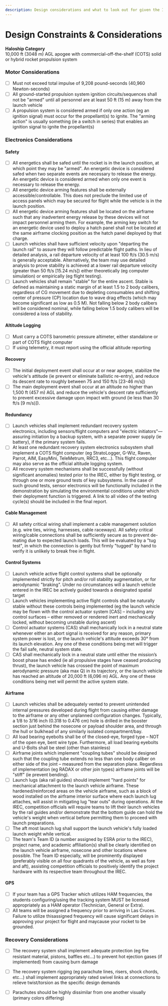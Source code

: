 ```yaml
---
description: Design considerations and what to look out for given the IREC 2020 guidelines
---
```


# Design Constraints & Considerations

**Haloship Category**  
10,000 ft \(3048 m\) AGL apogee with commercial-off-the-shelf \(COTS\) solid or hybrid rocket propulsion system

### Motor Considerations

* [ ] Must not exceed total impulse of 9,208 pound-seconds \(40,960 Newton-seconds\)
* [ ] All ground-started propulsion system ignition circuits/sequences shall not be "armed" until all personnel are at least 50 ft \(15 m\) away from the launch vehicle
* [ ] A propulsion system is considered armed if only one action \(eg an ignition signal\) must occur for the propellant\(s\) to ignite. The "arming action" is usually something \(ie a switch in series\) that enables an ignition signal to ignite the propellant\(s\)

### Electronics Considerations

#### Safety

* [ ] All energetics shall be safed until the rocket is in the launch position, at which point they may be "armed". An energetic device is considered safed when two separate events are necessary to release the energy. An energetic device is considered armed when only one event is necessary to release the energy.
* [ ] All energetic device arming features shall be externally accessible/controllable. This does not preclude the limited use of access panels which may be secured for flight while the vehicle is in the launch position.
* [ ] All energetic device arming features shall be located on the airframe such that any inadvertent energy release by these devices will not impact personnel arming them. For example, the arming key switch for an energetic device used to deploy a hatch panel shall not be located at the same airframe clocking position as the hatch panel deployed by that charge.
* [ ] Launch vehicles shall have sufficient velocity upon "departing the launch rail" to assure they will follow predictable flight paths. In lieu of detailed analysis, a rail departure velocity of at least 100 ft/s \(30.5 m/s\) is generally acceptable. Alternatively, the team may use detailed analysis to prove stability is achieved at a lower rail departure velocity \(greater than 50 ft/s \[15.24 m/s\]\) either theoretically \(eg computer simulation\) or empirically \(eg flight testing\).
* [ ] Launch vehicles shall remain "stable" for the entire ascent. Stable is defined as maintaining a static margin of at least 1.5 to 2 body calibers, regardless of CG movement due to depleting consumables and shifting center of pressure \(CP\) location due to wave drag effects \(which may become significant as low as 0.5 M\). Not falling below 2 body calibers will be considered nominal, while falling below 1.5 body calibers will be considered a loss of stability.

#### Altitude Logging

* [ ] Must carry a COTS barometric pressure altimeter, either standalone or part of COTS flight computer
* [ ] If using telemetry, it must report using the official altitude reporting

#### Recovery

* [ ] The initial deployment event shall occur at or near apogee, stabilize the vehicle's attitude \(ie prevent or eliminate ballistic re-entry\), and reduce its descent rate to roughly between 75 and 150 ft/s \[23-46 m/s\]\)
* [ ] The main deployment event shall occur at an altitude no higher than 1,500 ft \(457 m\) AGL and reduce the vehicle's descent rate sufficiently to prevent excessive damage upon impact with ground \(ie less than 30 ft/s \[9 m/s\)\]\).

#### Redundancy

* [ ] Launch vehicles shall implement redundant recovery system electronics, including sensors/flight computers and "electric initiators"—assuring initiation by a backup system, with a separate power supply \(ie battery\), if the primary system fails.
* [ ] At least one redundant recovery system electronics subsystem shall implement a COTS flight computer \(eg StratoLogger, G-Wiz, Raven, Parrot, AIM, EasyMini, TeleMetrum, RRC3, etc...\). This flight computer may also serve as the official altitude logging system.
* [ ] All recovery system mechanisms shall be successfully \(without significant anomalies\) tested prior to the IREC, either by flight testing, or through one or more ground tests of key subsystems. In the case of such ground tests, sensor electronics will be functionally included in the demonstration by simulating the environmental conditions under which their deployment function is triggered. A link to all video of the testing cycle\(s\) should be included in the final report.

#### Cable Management

* [ ] All safety critical wiring shall implement a cable management solution \(e.g. wire ties, wiring, harnesses, cable raceways\). All safety critical wiring/cable connections shall be sufficiently secure as to prevent de-mating due to expected launch loads. This will be evaluated by a "tug test", in which the connection is gently but firmly "tugged" by hand to verify it is unlikely to break free in flight.

#### Control Systems

* [ ] Launch vehicle active flight control systems shall be optionally implemented strictly for pitch and/or roll stability augmentation, or for aerodynamic "braking". Under no circumstances will a launch vehicle entered in the IREC be actively guided towards a designated spatial target
* [ ] Launch vehicles implementing active flight controls shall be naturally stable without these controls being implemented \(eg the launch vehicle may be flown with the control actuator system \[CAS\] – including any control surfaces – either removed or rendered inert and mechanically locked, without becoming unstable during ascent\)
* [ ] Control actuator systems \(CAS\) shall mechanically lock in a neutral state whenever either an abort signal is received for any reason, primary system power is lost, or the launch vehicle's attitude exceeds 30° from its launch elevation. Any one of these conditions being met will trigger the fail safe, neutral system state.
* [ ] CAS shall mechanically lock in a neutral state until either the mission’s boost phase has ended \(ie all propulsive stages have ceased producing thrust\), the launch vehicle has crossed the point of maximum aerodynamic pressure \(aka max Q\) in its trajectory, or the launch vehicle has reached an altitude of 20,000 ft \(6,096 m\) AGL. Any one of these conditions being met will permit the active system state.

#### Airframe

* [ ] Launch vehicles shall be adequately vented to prevent unintended internal pressures developed during flight from causing either damage to the airframe or any other unplanned configuration changes. Typically, a 1/8 to 3/16 inch \(0.318 to 0.476 cm\) hole is drilled in the booster section just behind the nosecone or payload shoulder area, and through the hull or bulkhead of any similarly isolated compartment/bay.
* [ ] All load bearing eyebolts shall be of the closed-eye, forged type – NOT of the open eye, bent wire type. Furthermore, all load bearing eyebolts and U-Bolts shall be steel \(other than stainless\)
* [ ] Airframe joints which implement "coupling tubes" should be designed such that the coupling tube extends no less than one body caliber on either side of the joint – measured from the separation plane. Regardless of implementation \(eg RADAX or other join types\) airframe joints will be "stiff" \(ie prevent bending\).
* [ ] Launch lugs \(aka rail guides\) should implement "hard points" for mechanical attachment to the launch vehicle airframe. These hardened/reinforced areas on the vehicle airframe, such as a block of wood installed on the airframe interior surface where each launch lug attaches, will assist in mitigating lug "tear outs" during operations. At the IREC, competition officials will require teams to lift their launch vehicles by the rail guides and/or demonstrate that the bottom guide can hold the vehicle's weight when vertical before permitting them to proceed with launch preparations.
* [ ] The aft most launch lug shall support the launch vehicle's fully loaded launch weight while vertical.
* [ ] The team's Team ID \(a number assigned by ESRA prior to the IREC\), project name, and academic affiliation\(s\) shall be clearly identified on the launch vehicle airframe, nosecone and other locations where possible. The Team ID especially, will be prominently displayed \(preferably visible on all four quadrants of the vehicle, as well as fore and aft\), assisting competition officials to positively identify the project hardware with its respective team throughout the IREC.

#### GPS

* [ ] If your team has a GPS Tracker which utilizes HAM frequencies, the students configuring/using the tracking system ​MUST​ be licensed appropriately as a HAM operator \(Technician, General or Extra\).
* [ ] All teams will be assigned a frequency prior to arriving in Las Cruces. Failure to utilize thisassigned frequency will cause significant delays in approving your project for flight and maycause your rocket to be grounded.

### Recovery Considerations

* [ ] The recovery system shall implement adequate protection \(eg fire resistant material, pistons, baffles etc...\) to prevent hot ejection gases \(if implemented\) from causing burn damage
* [ ] The recovery system rigging \(eg parachute lines, risers, shock chords, etc...\) shall implement appropriately rated swivel links at connections to relieve twist/torsion as the specific design demands
* [ ] Parachutes should be highly dissimilar from one another visually \(primary colors differing\)

